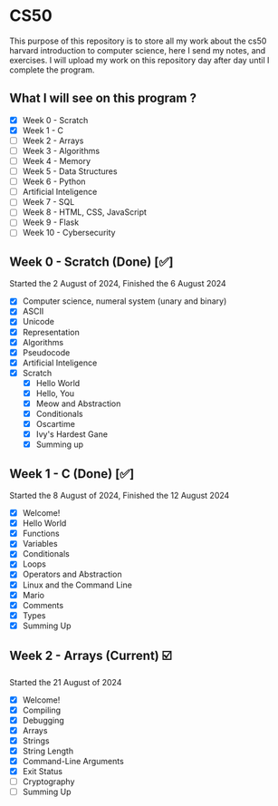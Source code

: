 # CS50 

This purpose of this repository is to store all my work about the cs50 harvard introduction to computer science, here I send my notes, and exercises. I will upload my work on this repository day after day until I complete the program.

## What I will see on this program ?

* [X] Week 0 - Scratch 
* [X] Week 1 - C
* [ ] Week 2 - Arrays
* [ ] Week 3 - Algorithms
* [ ] Week 4 - Memory   
* [ ] Week 5 - Data Structures
* [ ] Week 6 - Python
* [ ] Artificial Inteligence
* [ ] Week 7 - SQL
* [ ] Week 8 - HTML, CSS, JavaScript
* [ ] Week 9 - Flask
* [ ] Week 10 - Cybersecurity

## Week 0 - Scratch (Done) [✅]

Started the 2 August of 2024, Finished the 6 August 2024

- [x] Computer science, numeral system (unary and binary) 
- [X] ASCII
- [X] Unicode
- [X] Representation
- [X] Algorithms
- [X] Pseudocode
- [X] Artificial Inteligence
- [X] Scratch
	* [X] Hello World
	* [X] Hello, You
	* [X] Meow and Abstraction
	* [X] Conditionals
	* [X] Oscartime
	* [X] Ivy's Hardest Gane
	* [X] Summing up

## Week 1 - C (Done) [✅]

Started the 8 August of 2024, Finished the 12 August 2024

- [X] Welcome!
- [X] Hello World
- [X] Functions
- [X] Variables
- [X] Conditionals
- [X] Loops
- [X] Operators and Abstraction
- [X] Linux and the Command Line
- [X] Mario
- [X] Comments
- [X] Types
- [X] Summing Up

## Week 2 - Arrays (Current) ☑️

Started the 21 August of 2024

- [X] Welcome!
- [X] Compiling
- [X] Debugging
- [X] Arrays
- [X] Strings
- [X] String Length
- [X] Command-Line Arguments
- [X] Exit Status
- [ ] Cryptography
- [ ] Summing Up
